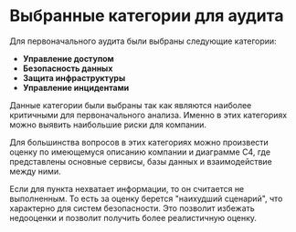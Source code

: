 # Выбранные категории для аудита

Для первоначального аудита были выбраны следующие категории:

- **Управление доступом**
- **Безопасность данных**
- **Защита инфраструктуры**
- **Управление инцидентами**

Данные категории были выбраны так как являются наиболее критичными для первоначального анализа. Именно в этих категориях можно выявить наибольшие риски для компании.

Для большинства вопросов в этих категориях можно произвести оценку по имеющемуся описанию компании и диаграмме C4, где представлены основные сервисы, базы данных и взаимодействие между ними.

Если для пункта нехватает информации, то он считается не выполненным. То есть за оценку берется "наихудший сценарий", что характерно для систем безопасности. Это позволит избежать недооценки и позволит получить более реалистичную оценку.